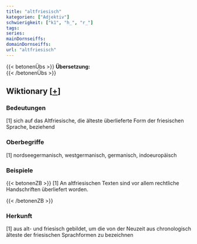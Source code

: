 ```yaml
---
title: "altfriesisch"
kategorien: ["Adjektiv"]
schwierigkeit: ["k1", "h_", "r_"]
tags:
series:
mainDornseiffs:
domainDornseiffs:
url: "altfriesisch"
---
```


{{< betonenÜbs >}}
**Übersetzung:**  
{{< /betonenÜbs >}}

## Wiktionary [[+](https://de.wiktionary.org/wiki/altfriesisch)]

### Bedeutungen
[1] sich auf das Altfriesische, die älteste überlieferte Form der friesischen Sprache, beziehend  

### Oberbegriffe
[1] nordseegermanisch, westgermanisch, germanisch, indoeuropäisch  

### Beispiele
{{< betonenZB >}}
[1] An altfriesischen Texten sind vor allem rechtliche Handschriften überliefert worden.  

{{< /betonenZB >}}
### Herkunft
[1] aus alt- und friesisch gebildet, um die von der Neuzeit aus chronologisch älteste der friesischen Sprachformen zu bezeichnen  


